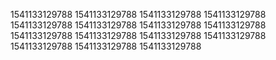 1541133129788
1541133129788
1541133129788
1541133129788
1541133129788
1541133129788
1541133129788
1541133129788
1541133129788
1541133129788
1541133129788
1541133129788
1541133129788
1541133129788
1541133129788
